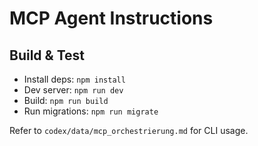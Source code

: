 # MCP Agent Instructions

## Build & Test
- Install deps: `npm install`
- Dev server: `npm run dev`
- Build: `npm run build`
- Run migrations: `npm run migrate`

Refer to `codex/data/mcp_orchestrierung.md` for CLI usage.
